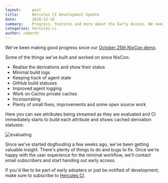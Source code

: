```yaml
---
layout:     post
title:      Hercules CI Development Update
date:       2018-12-18
summary:    Progress, features and more about the Early Access. We need your input!
categories: hercules-ci
author: roberth
---
```


We've been making good progress since our [October 25th NixCon demo](https://www.youtube.com/watch?v=py26iM26Qg4).

Some of the things we've built and worked on since NixCon:

 - Realise the derivations and show their status
 - Minimal build logs
 - Keeping track of agent state
 - GitHub build statuses
 - Improved agent logging
 - Work on Cachix private caches
 - Incorporating
 - Plenty of small fixes, improvements and some open source work

Here you can see attributes being streamed as they are evaluated
and CI immediately starts to build each attribute and shows cached derivation statuses:

![evaluating](/images/evaluating.gif)

Since we've started dogfooding a few weeks ago, we've been getting valuable insight. There's plenty of things to do and bugs to fix. 
Once we're happy with the user experience for the minimal workflow, we'll contact email subscribers and start handing out early access.

If you'd like to be part of early adopters or just be notified of development, make sure to subscribe to [Hercules CI](https://hercules-ci.com).
